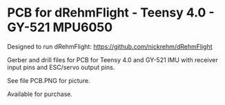 # PCB for dRehmFlight - Teensy 4.0 - GY-521 MPU6050

Designed to run dRehmFlight: https://github.com/nickrehm/dRehmFlight

Gerber and drill files for PCB for Teensy 4.0 and GY-521 IMU with receiver input pins and ESC/servo output pins.

See file PCB.PNG for picture.

Available for purchase.
